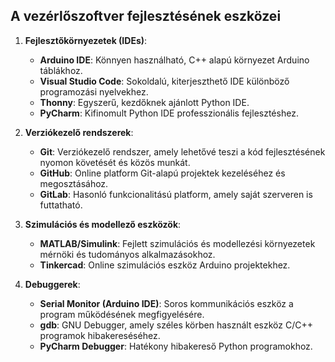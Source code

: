 ## A vezérlőszoftver fejlesztésének eszközei

1. **Fejlesztőkörnyezetek (IDEs)**:
   - **Arduino IDE**: Könnyen használható, C++ alapú környezet Arduino táblákhoz.
   - **Visual Studio Code**: Sokoldalú, kiterjeszthető IDE különböző programozási nyelvekhez.
   - **Thonny**: Egyszerű, kezdőknek ajánlott Python IDE.
   - **PyCharm**: Kifinomult Python IDE professzionális fejlesztéshez.
   
2. **Verziókezelő rendszerek**:
   - **Git**: Verziókezelő rendszer, amely lehetővé teszi a kód fejlesztésének nyomon követését és közös munkát.
   - **GitHub**: Online platform Git-alapú projektek kezeléséhez és megosztásához.
   - **GitLab**: Hasonló funkcionalitású platform, amely saját szerveren is futtatható.

3. **Szimulációs és modellező eszközök**:
   - **MATLAB/Simulink**: Fejlett szimulációs és modellezési környezetek mérnöki és tudományos alkalmazásokhoz.
   - **Tinkercad**: Online szimulációs eszköz Arduino projektekhez.
   
4. **Debuggerek**:
   - **Serial Monitor (Arduino IDE)**: Soros kommunikációs eszköz a program működésének megfigyelésére.
   - **gdb**: GNU Debugger, amely széles körben használt eszköz C/C++ programok hibakereséséhez.
   - **PyCharm Debugger**: Hatékony hibakereső Python programokhoz.